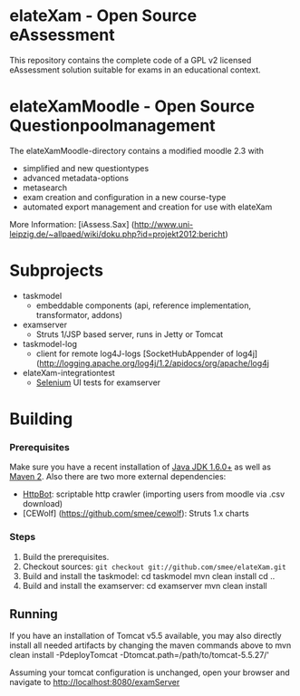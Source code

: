 # elateXam - Open Source eAssessment #

This repository contains the complete code of a GPL v2 licensed eAssessment solution suitable for exams in an educational context.


# elateXamMoodle - Open Source Questionpoolmanagement #

The elateXamMoodle-directory contains a modified moodle 2.3 with
* simplified and new questiontypes
* advanced metadata-options
* metasearch
* exam creation and configuration in a new course-type
* automated export management and creation for use with elateXam

More Information: [iAssess.Sax] (http://www.uni-leipzig.de/~allpaed/wiki/doku.php?id=projekt2012:bericht)


Subprojects
===========

* taskmodel  
    - embeddable components (api, reference implementation, transformator, addons)
* examserver 
    - Struts 1/JSP based server, runs in Jetty or Tomcat
* taskmodel-log 
    - client for remote log4J-logs [SocketHubAppender of log4j](http://logging.apache.org/log4j/1.2/apidocs/org/apache/log4j
* elateXam-integrationtest 
    - [Selenium](http://seleniumhq.org/) UI tests for examserver

Building
========
### Prerequisites ###

Make sure you have a recent installation of [Java JDK 1.6.0+](http://www.oracle.com/technetwork/java/javase/downloads/index.html) as well as [Maven 2](http://maven.apache.org/download.html). Also there are two more external dependencies:   

* [HttpBot](http://github.com/smee/httpbot): scriptable http crawler (importing users from moodle via .csv download)
* [CEWolf] (https://github.com/smee/cewolf): Struts 1.x charts

### Steps ###

1. Build the prerequisites.
2. Checkout sources: `git checkout git://github.com/smee/elateXam.git`
3. Build and install the taskmodel:
    cd taskmodel
    mvn clean install
    cd ..
4. Build and install the examserver:
    cd examserver
    mvn clean install

Running
--------
If you have an installation of Tomcat v5.5 available, you may also directly install all needed artifacts by changing the maven commands above to
    mvn clean install -PdeployTomcat -Dtomcat.path=/path/to/tomcat-5.5.27/'
    
Assuming your tomcat configuration is unchanged, open your browser and navigate to [http://localhost:8080/examServer]()

